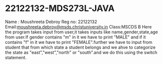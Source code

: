 # 22122132-MDS273L-JAVA
Name : Moushreeta Debroy
Reg no: 22122132
Email:moushreeta.debroy@msds.christuniversity.in
Class:MSCDS B
Here the program takes input from user,it takes inputs like name,gender,state,age from user.If gender contains "m" in it we have to print "MALE" and if it contains  "f" in it we have to print "FEMALE".further we have to input from student that from which state a student belongs and we ahve to categorize the state as "east","west","north" or "south".and we do this using the switch statement.
